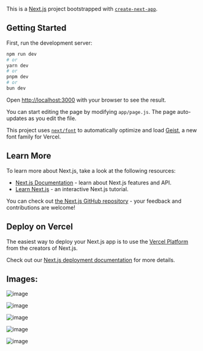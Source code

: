 This is a [Next.js](https://nextjs.org) project bootstrapped with [`create-next-app`](https://github.com/vercel/next.js/tree/canary/packages/create-next-app).

## Getting Started

First, run the development server:

```bash
npm run dev
# or
yarn dev
# or
pnpm dev
# or
bun dev
```

Open [http://localhost:3000](http://localhost:3000) with your browser to see the result.

You can start editing the page by modifying `app/page.js`. The page auto-updates as you edit the file.

This project uses [`next/font`](https://nextjs.org/docs/app/building-your-application/optimizing/fonts) to automatically optimize and load [Geist](https://vercel.com/font), a new font family for Vercel.

## Learn More

To learn more about Next.js, take a look at the following resources:

- [Next.js Documentation](https://nextjs.org/docs) - learn about Next.js features and API.
- [Learn Next.js](https://nextjs.org/learn) - an interactive Next.js tutorial.

You can check out [the Next.js GitHub repository](https://github.com/vercel/next.js) - your feedback and contributions are welcome!

## Deploy on Vercel

The easiest way to deploy your Next.js app is to use the [Vercel Platform](https://vercel.com/new?utm_medium=default-template&filter=next.js&utm_source=create-next-app&utm_campaign=create-next-app-readme) from the creators of Next.js.

Check out our [Next.js deployment documentation](https://nextjs.org/docs/app/building-your-application/deploying) for more details.


## Images:

![image](https://github.com/user-attachments/assets/d3b8c61c-8bb6-4cd1-a84b-95a33bf47f24)

![image](https://github.com/user-attachments/assets/c60e9c1e-a032-44da-a83d-0ade1f8b61bc)

![image](https://github.com/user-attachments/assets/2a3b6708-04ba-4d0f-84b1-10b53a76b7a5)

![image](https://github.com/user-attachments/assets/ef6153b9-46d0-4516-a468-9a7632fb4754)

![image](https://github.com/user-attachments/assets/71f7e6f3-04fe-4427-8605-f48a62130d77)




